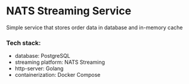 # NATS Streaming Service

Simple service that stores order data in database and in-memory cache


### Tech stack:
- database: PostgreSQL
- streaming platform: NATS Streaming
- http-server: Golang
- containerization: Docker Compose

